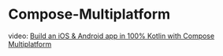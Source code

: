 # Compose-Multiplatform
video: [Build an iOS &amp; Android app in 100% Kotlin with Compose Multiplatform](https://youtu.be/5_W5YKPShZ4)
